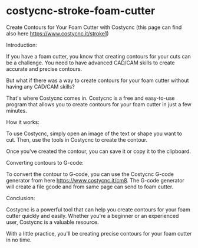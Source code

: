# costycnc-stroke-foam-cutter

Create Contours for Your Foam Cutter with Costycnc (this page can find also here <a hrefs="https://www.costycnc.it/stroke1">https://www.costycnc.it/stroke1</a>)

Introduction:

If you have a foam cutter, you know that creating contours for your cuts can be a challenge. You need to have advanced CAD/CAM skills to create accurate and precise contours.

But what if there was a way to create contours for your foam cutter without having any CAD/CAM skills?

That's where Costycnc comes in. Costycnc is a free and easy-to-use program that allows you to create contours for your foam cutter in just a few minutes.

How it works:

To use Costycnc, simply open an image of the text or shape you want to cut. Then, use the tools in Costycnc to create the contour.

Once you've created the contour, you can save it or copy it to the clipboard.

Converting contours to G-code:

To convert the contour to G-code, you can use the Costycnc G-code generator from here <a hrefs="https://www.costycnc.it/cm8">https://www.costycnc.it/cm8</a>. The G-code generator will create a file gcode and from same page can send to foam cutter.

Conclusion:

Costycnc is a powerful tool that can help you create contours for your foam cutter quickly and easily. Whether you're a beginner or an experienced user, Costycnc is a valuable resource.

With a little practice, you'll be creating precise contours for your foam cutter in no time.
